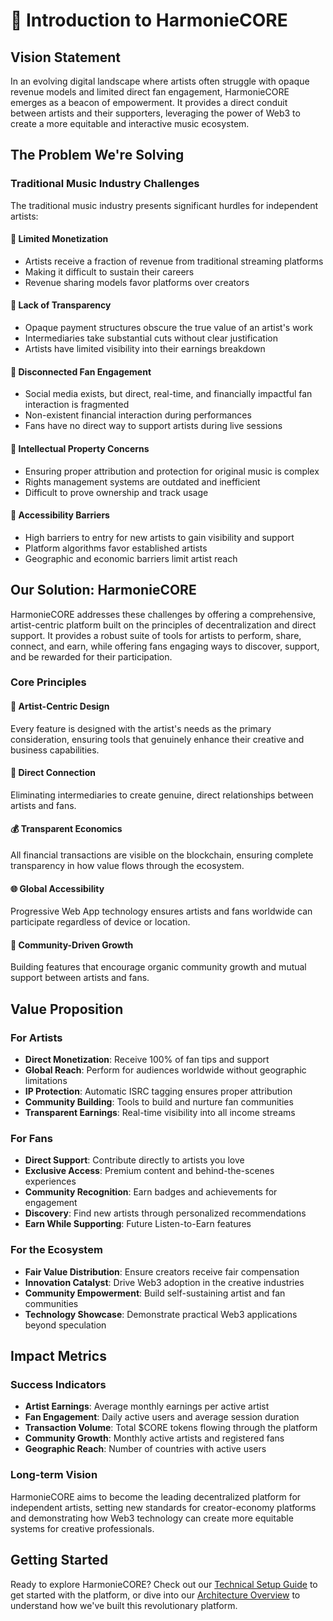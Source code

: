 # 📖 Introduction to HarmonieCORE

## Vision Statement

In an evolving digital landscape where artists often struggle with opaque revenue models and limited direct fan engagement, HarmonieCORE emerges as a beacon of empowerment. It provides a direct conduit between artists and their supporters, leveraging the power of Web3 to create a more equitable and interactive music ecosystem.

## The Problem We're Solving

### Traditional Music Industry Challenges

The traditional music industry presents significant hurdles for independent artists:

#### 🔴 Limited Monetization
- Artists receive a fraction of revenue from traditional streaming platforms
- Making it difficult to sustain their careers
- Revenue sharing models favor platforms over creators

#### 🔴 Lack of Transparency
- Opaque payment structures obscure the true value of an artist's work
- Intermediaries take substantial cuts without clear justification
- Artists have limited visibility into their earnings breakdown

#### 🔴 Disconnected Fan Engagement
- Social media exists, but direct, real-time, and financially impactful fan interaction is fragmented
- Non-existent financial interaction during performances
- Fans have no direct way to support artists during live sessions

#### 🔴 Intellectual Property Concerns
- Ensuring proper attribution and protection for original music is complex
- Rights management systems are outdated and inefficient
- Difficult to prove ownership and track usage

#### 🔴 Accessibility Barriers
- High barriers to entry for new artists to gain visibility and support
- Platform algorithms favor established artists
- Geographic and economic barriers limit artist reach

## Our Solution: HarmonieCORE

HarmonieCORE addresses these challenges by offering a comprehensive, artist-centric platform built on the principles of decentralization and direct support. It provides a robust suite of tools for artists to perform, share, connect, and earn, while offering fans engaging ways to discover, support, and be rewarded for their participation.

### Core Principles

#### 🎯 Artist-Centric Design
Every feature is designed with the artist's needs as the primary consideration, ensuring tools that genuinely enhance their creative and business capabilities.

#### 🔗 Direct Connection
Eliminating intermediaries to create genuine, direct relationships between artists and fans.

#### 💰 Transparent Economics
All financial transactions are visible on the blockchain, ensuring complete transparency in how value flows through the ecosystem.

#### 🌐 Global Accessibility
Progressive Web App technology ensures artists and fans worldwide can participate regardless of device or location.

#### 🎪 Community-Driven Growth
Building features that encourage organic community growth and mutual support between artists and fans.

## Value Proposition

### For Artists
- **Direct Monetization**: Receive 100% of fan tips and support
- **Global Reach**: Perform for audiences worldwide without geographic limitations
- **IP Protection**: Automatic ISRC tagging ensures proper attribution
- **Community Building**: Tools to build and nurture fan communities
- **Transparent Earnings**: Real-time visibility into all income streams

### For Fans
- **Direct Support**: Contribute directly to artists you love
- **Exclusive Access**: Premium content and behind-the-scenes experiences
- **Community Recognition**: Earn badges and achievements for engagement
- **Discovery**: Find new artists through personalized recommendations
- **Earn While Supporting**: Future Listen-to-Earn features

### For the Ecosystem
- **Fair Value Distribution**: Ensure creators receive fair compensation
- **Innovation Catalyst**: Drive Web3 adoption in the creative industries
- **Community Empowerment**: Build self-sustaining artist and fan communities
- **Technology Showcase**: Demonstrate practical Web3 applications beyond speculation

## Impact Metrics

### Success Indicators
- **Artist Earnings**: Average monthly earnings per active artist
- **Fan Engagement**: Daily active users and average session duration
- **Transaction Volume**: Total $CORE tokens flowing through the platform
- **Community Growth**: Monthly active artists and registered fans
- **Geographic Reach**: Number of countries with active users

### Long-term Vision
HarmonieCORE aims to become the leading decentralized platform for independent artists, setting new standards for creator-economy platforms and demonstrating how Web3 technology can create more equitable systems for creative professionals.

## Getting Started

Ready to explore HarmonieCORE? Check out our [Technical Setup Guide](technical-setup.md) to get started with the platform, or dive into our [Architecture Overview](architecture.md) to understand how we've built this revolutionary platform.
